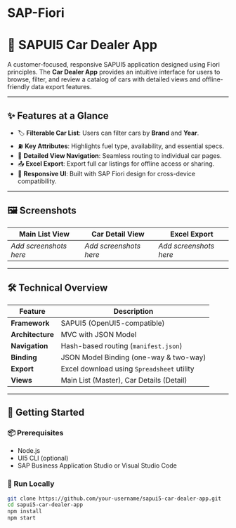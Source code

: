 # SAP-Fiori
# 🚗 SAPUI5 Car Dealer App

A customer-focused, responsive SAPUI5 application designed using Fiori principles. The **Car Dealer App** provides an intuitive interface for users to browse, filter, and review a catalog of cars with detailed views and offline-friendly data export features.

---

## ✨ Features at a Glance

- 🏷️ **Filterable Car List**: Users can filter cars by **Brand** and **Year**.
- ⛽ **Key Attributes**: Highlights fuel type, availability, and essential specs.
- 🔁 **Detailed View Navigation**: Seamless routing to individual car pages.
- 📤 **Excel Export**: Export full car listings for offline access or sharing.
- 📱 **Responsive UI**: Built with SAP Fiori design for cross-device compatibility.

---

## 🖼️ Screenshots

| Main List View | Car Detail View | Excel Export |
|----------------|-----------------|---------------|
| _Add screenshots here_ | _Add screenshots here_ | _Add screenshots here_ |

---

## 🛠️ Technical Overview

| Feature | Description |
|--------|-------------|
| **Framework** | SAPUI5 (OpenUI5-compatible) |
| **Architecture** | MVC with JSON Model |
| **Navigation** | Hash-based routing (`manifest.json`) |
| **Binding** | JSON Model Binding (one-way & two-way) |
| **Export** | Excel download using `Spreadsheet` utility |
| **Views** | Main List (Master), Car Details (Detail) |

---

## 🚀 Getting Started

### 📦 Prerequisites

- Node.js
- UI5 CLI (optional)
- SAP Business Application Studio or Visual Studio Code

### 🔧 Run Locally

```bash
git clone https://github.com/your-username/sapui5-car-dealer-app.git
cd sapui5-car-dealer-app
npm install
npm start
